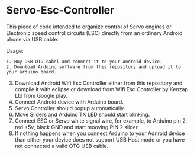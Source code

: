 Servo-Esc-Controller
====================

This piece of code intended to organize control of Servo engines or Electronic speed control circuits (ESC) directly from an ordinary Android phone via USB cable.


Usage: 

	1. Buy USB OTG cabel and connect it to your Android device.
	2. Download Arduino software from this repository and upload it to your arduino board. 
  3. Download Android Wifi Esc Controller either from this repository and compile it with eclipse or download from Wifi Esc Controller by Kenzap Ltd from Google play.
  4. Connect Android device with Arduino board.
  5. Servo Controller should popup automatically.
  6. Move Sliders and Arduino TX LED should start blinking.
  7. Connect ESC or Servo white signal wire, for example, to Arduino pin 2, red +5v, black GND and start mooving PIN 2 slider.
  8. If nothing happens when you connect Arduino to your Adnroid device than either your device does not support USB Host mode or you have not connected a valid OTG USB cable.

